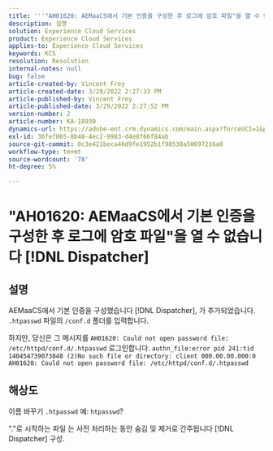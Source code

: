 ```yaml
---
title: '''"AH01620: AEMaaCS에서 기본 인증을 구성한 후 로그에 암호 파일"을 열 수 없습니다 [!DNL Dispatcher]`'
description: 설명
solution: Experience Cloud Services
product: Experience Cloud Services
applies-to: Experience Cloud Services
keywords: KCS
resolution: Resolution
internal-notes: null
bug: false
article-created-by: Vincent Frey
article-created-date: 3/29/2022 2:27:33 PM
article-published-by: Vincent Frey
article-published-date: 3/29/2022 2:27:52 PM
version-number: 2
article-number: KA-18930
dynamics-url: https://adobe-ent.crm.dynamics.com/main.aspx?forceUCI=1&pagetype=entityrecord&etn=knowledgearticle&id=c1bbaa5b-6caf-ec11-9840-0022480bd820
exl-id: 36fef865-8b48-4ec2-9983-d4e8f66f84ab
source-git-commit: 0c3e421beca46d9fe1952b1f98538a50697216a0
workflow-type: tm+mt
source-wordcount: '78'
ht-degree: 5%

---
```


# &quot;AH01620: AEMaaCS에서 기본 인증을 구성한 후 로그에 암호 파일&quot;을 열 수 없습니다 [!DNL Dispatcher]

## 설명


AEMaaCS에서 기본 인증을 구성했습니다 [!DNL Dispatcher], 가 추가되었습니다. `.htpasswd` 파일의 `/conf.d` 폴더를 입력합니다.

하지만, 당신은 그 메시지를 `AH01620: Could not open password file: /etc/httpd/conf.d/.htpasswd` 로그인합니다.
`authn_file:error pid 241:tid 140454739073848 (2)No such file or directory: client 000.00.00.000:0 AH01620: Could not open password file: /etc/httpd/conf.d/.htpasswd`

## 해상도


이름 바꾸기 `.htpasswd` 예: `htpasswd`?

&quot;.&quot;로 시작하는 파일 는 사전 처리하는 동안 숨김 및 제거로 간주됩니다 [!DNL Dispatcher] 구성.
